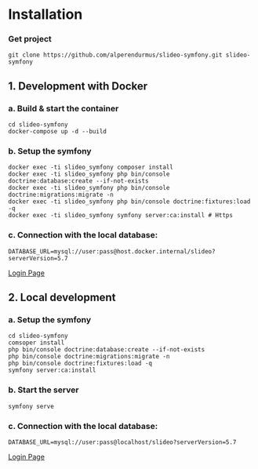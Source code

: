 # Installation

### Get project
```shell script
git clone https://github.com/alperendurmus/slideo-symfony.git slideo-symfony
```

## 1. Development with Docker


### a. Build & start the container
```shell script
cd slideo-symfony
docker-compose up -d --build
```

### b. Setup the symfony
```shell script
docker exec -ti slideo_symfony composer install
docker exec -ti slideo_symfony php bin/console doctrine:database:create --if-not-exists
docker exec -ti slideo_symfony php bin/console doctrine:migrations:migrate -n 
docker exec -ti slideo_symfony php bin/console doctrine:fixtures:load -q
docker exec -ti slideo_symfony symfony server:ca:install # Https
```

### c. Connection with the local database:
```shell script
DATABASE_URL=mysql://user:pass@host.docker.internal/slideo?serverVersion=5.7
```

[Login Page](https://localhost:8000/login)

## 2. Local development

### a. Setup the symfony
```shell script
cd slideo-symfony
comsoper install
php bin/console doctrine:database:create --if-not-exists
php bin/console doctrine:migrations:migrate -n 
php bin/console doctrine:fixtures:load -q
symfony server:ca:install
```

### b. Start the server
```shell script
symfony serve
```

### c. Connection with the local database:
```shell script
DATABASE_URL=mysql://user:pass@localhost/slideo?serverVersion=5.7
```

[Login Page](https://localhost:8000/login)
